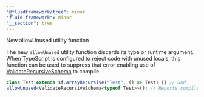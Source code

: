 ```yaml
---
"@fluidframework/tree": minor
"fluid-framework": minor
"__section": tree
---
```

New allowUnused utility function

The new `allowUnused` utility function discards its type or runtime argument.
When TypeScript is configured to reject code with unused locals, this function can be used to suppress that error enabling use of [ValidateRecursiveSchema](https://fluidframework.com/docs/api/fluid-framework/validaterecursiveschema-typealias) to compile.

```typescript
class Test extends sf.arrayRecursive("Test", () => Test) {} // Bad
allowUnused<ValidateRecursiveSchema<typeof Test>>(); // Reports compile error due to invalid schema above.
```
